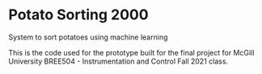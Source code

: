 # Potato Sorting 2000
System to sort potatoes using machine learning

This is the code used for the  prototype built for the final project for McGill University BREE504 - Instrumentation and Control Fall 2021 class. 
